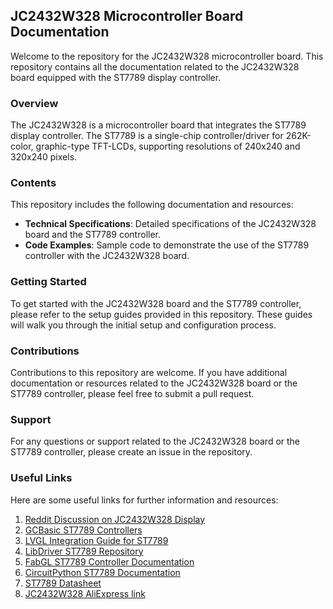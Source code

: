 ## JC2432W328 Microcontroller Board Documentation

Welcome to the repository for the JC2432W328 microcontroller board. This repository contains all the documentation related to the JC2432W328 board equipped with the ST7789 display controller.

### Overview

The JC2432W328 is a microcontroller board that integrates the ST7789 display controller. The ST7789 is a single-chip controller/driver for 262K-color, graphic-type TFT-LCDs, supporting resolutions of 240x240 and 320x240 pixels.

### Contents

This repository includes the following documentation and resources:

- **Technical Specifications**: Detailed specifications of the JC2432W328 board and the ST7789 controller.
- **Code Examples**: Sample code to demonstrate the use of the ST7789 controller with the JC2432W328 board.

### Getting Started

To get started with the JC2432W328 board and the ST7789 controller, please refer to the setup guides provided in this repository. These guides will walk you through the initial setup and configuration process.

### Contributions

Contributions to this repository are welcome. If you have additional documentation or resources related to the JC2432W328 board or the ST7789 controller, please feel free to submit a pull request.

### Support

For any questions or support related to the JC2432W328 board or the ST7789 controller, please create an issue in the repository.

### Useful Links

Here are some useful links for further information and resources:

1. [Reddit Discussion on JC2432W328 Display](https://www.reddit.com/r/esp32/comments/1dy5k11/working_cyd_jc2432w328_display_240x320_28_usbc/)
2. [GCBasic ST7789 Controllers](https://gcbasic.sourceforge.io/help/_st7789_controllers.html)
3. [LVGL Integration Guide for ST7789](https://docs.lvgl.io/master/integration/driver/display/st7789.html)
5. [LibDriver ST7789 Repository](https://github.com/libdriver/st7789)
6. [FabGL ST7789 Controller Documentation](http://www.fabglib.org/classfabgl_1_1_s_t7789_controller.html)
7. [CircuitPython ST7789 Documentation](https://docs.circuitpython.org/projects/st7789/en/latest/)
8. [ST7789 Datasheet](https://www.rhydolabz.com/documents/33/ST7789.pdf)
9. [JC2432W328 AliExpress link](https://aliexpress.com/item/1005006729707613.html)
